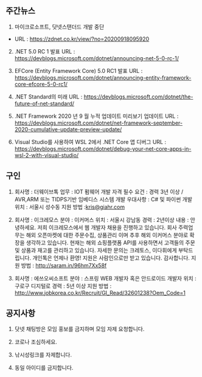 ## 주간뉴스
1) 마이크로소프트, 닷넷스탠더드 개발 중단
 - URL : https://zdnet.co.kr/view/?no=20200918095920

2) .NET 5.0 RC 1 발표 
URL : https://devblogs.microsoft.com/dotnet/announcing-net-5-0-rc-1/

3) EFCore (Entity Framework Core) 5.0 RC1 발표
URL : https://devblogs.microsoft.com/dotnet/announcing-entity-framework-core-efcore-5-0-rc1/

4) .NET Standard의 미래
URL : https://devblogs.microsoft.com/dotnet/the-future-of-net-standard/

5) .NET Framework 2020 년 9 월 누적 업데이트 미리보기 업데이트
URL : https://devblogs.microsoft.com/dotnet/net-framework-september-2020-cumulative-update-preview-update/

6) Visual Studio를 사용하여 WSL 2에서 .NET Core 앱 디버그
URL : https://devblogs.microsoft.com/dotnet/debug-your-net-core-apps-in-wsl-2-with-visual-studio/


## 구인

1) 회사명 : 더웨이브톡
 업무 : IOT 펌웨어 개발
 자격 필수 요건 : 경력 3년 이상 / AVR,ARM 또는 TIDPS기반 임베디스 시스템 개발
 우대사항 : C# 및 파이썬 개발
 위치 : 서울시 성수동
 지원 방법 :kris@giahr.com

2) 회사명 : 이크레모스
분야 : 이커머스 
위치 : 서울시 강남동 
경력 : 2년이상
내용 : 
안녕하세요.
저희 이크레모스에서 웹 개발자 채용을 진행하고 있습니다.
회사 주력업무는 해외 오픈마켓에 대한 주문수집, 상품관리 이며 추후 해외 이커머스 분야로 확장을 생각하고 있습니다.
현재는 해외 쇼핑플랫폼 API를 사용하면서 고객들의 주문 및 상품과 재고를 관리하고 있습니다.
자세한 문의는 크레토스, 이다휘에게 부탁드립니다. 개인톡은 언제나 환영!
지원은 사람인으로만 받고 있습니다.
감사합니다.
지원 방법 : http://saram.in/96hm7Xx58f

3) 회사명 : 에쓰오씨소프트
분야 : 스프링 WEB 개발자 혹은 안드로이드 개발자
위치 : 구로구 디지털로 
경력 : 5년 이상
지원 방법 : http://www.jobkorea.co.kr/Recruit/GI_Read/32601238?Oem_Code=1


## 공지사항

1) 닷넷 채팅방은 모임 홍보를 금지하며 모임 자제 요청합니다.

2) 코로나 조심하세요.

3) 낚시성링크를 자제합니다.

4) 동일 아이디를 금지합니다.
